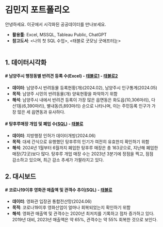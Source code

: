 # **김민지 포트폴리오**
안녕하세요. 이곳에서 시각화된 공공데이터를 만나보세요.

- **활용툴**: Excel, MSSQL, Tableau Public, ChatGPT
- **참고도서**: <나의 첫 SQL 수업>, <태블로 굿모닝 굿애프터눈><br><br/>
  
## **1. 데이터시각화**
#### **# 남양주시 행정동별 반려견 등록 수(Excel)   - [태블로1](https://public.tableau.com/app/profile/mzkim/viz/3_17178536456650/1)&nbsp;- [태블로2](https://public.tableau.com/shared/35Z4SXZ2H?:display_count=n&:origin=viz_share_link)**
- **데이터**: 남양주시 반려동물 등록현황(개)(2024.02), 남양주시 인구통계(2024.05)
- **목적**: 남양주 시민의 반려동물(개) 양육현황을 파악하기 위함
- **해석**: 남양주시 내에서 반려견 등록이 가장 많은 읍면동은 화도읍(10,306마리), 다산1동(6,390마리), 별내동(5,893마리) 순으로 나타나며, 이는 주민등록 인구가 가장 많은 세 읍면동과 유사하다.

#### **# 탕후루매장 개업 및 폐업 수([SQL](https://github.com/mzkim-ny/portfolio/blob/main/%ED%83%95%ED%9B%84%EB%A3%A8%EB%A7%A4%EC%9E%A5%20%EA%B0%9C%EC%97%85%20%EB%B0%8F%20%ED%8F%90%EC%97%85%20%EC%88%98))  - [태블로](https://public.tableau.com/views/2024_06__17185326601780/1_1?:language=ko-KR&publish=yes&:sid=&:display_count=n&:origin=viz_share_link)**
- **데이터**: 지방행정 인허가 데이터개방(2024.06)
- **목적**: 대세 간식으로 유행했던 탕후루의 인기가 여전히 유효한지 확인하기 위함
- **해석**: 2024년 1월부터 6월까지 폐업한 탕후루 매장은 총 163곳으로, 지난해 폐업한 매장(72곳)보다 많다. 탕후루 개업 매장 수는 2023년 3분기에 정점을 찍고, 점점 감소하고 있으며, 최근 감소 추세가 가팔라지고 있다.


## **2. 대시보드**

#### **# 코로나19이후 영화관 매출액 및 관객수 추이(SQL)  - [태블로](https://public.tableau.com/views/19_17186243860350/2_1?:language=ko-KR&:sid=&:display_count=n&:origin=viz_share_link)**
- **데이터**: 영화관 입장권 통합전산망(2024.06)
- **목적**: 코로나19이후 영화산업이 얼마나 회복되었는지 확인하기 위함
- **해석**: 영화관 매출액 및 관객수는 2020년 최저치를 기록하고 점차 증가하고 있다. 2019년 대비, 2023년 매출액은 약 65%, 관객수는 약 55% 회복한 것으로 보인다.




